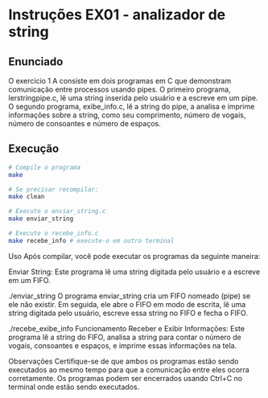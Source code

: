
# Instruções EX01 - analizador de string


## Enunciado
O exercicio 1 A consiste em dois programas em C que demonstram comunicação entre processos usando pipes. O primeiro programa, lerstringpipe.c, lê uma string inserida pelo usuário e a escreve em um pipe. O segundo programa, exibe_info.c, lê a string do pipe, a analisa e imprime informações sobre a string, como seu comprimento, número de vogais, número de consoantes e número de espaços.

## Execução

```bash
# Compile o programa
make

# Se precisar recompilar:
make clean

# Execute o enviar_string.c
make enviar_string

# Execute o recebe_info.c
make recebe_info # execute-o em outro terminal

```
Uso
Após compilar, você pode executar os programas da seguinte maneira:

Enviar String: Este programa lê uma string digitada pelo usuário e a escreve em um FIFO.

./enviar_string
O programa enviar_string cria um FIFO nomeado (pipe) se ele não existir. Em seguida, ele abre o FIFO em modo de escrita, lê uma string digitada pelo usuário, escreve essa string no FIFO e fecha o FIFO.

./recebe_exibe_info
Funcionamento
Receber e Exibir Informações: Este programa lê a string do FIFO, analisa a string para contar o número de vogais, consoantes e espaços, e imprime essas informações na tela.


Observações
Certifique-se de que ambos os programas estão sendo executados ao mesmo tempo para que a comunicação entre eles ocorra corretamente.
Os programas podem ser encerrados usando Ctrl+C no terminal onde estão sendo executados.